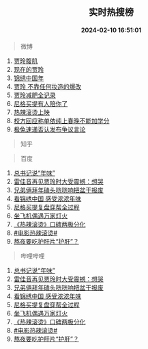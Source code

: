 <div align="center"><h2>实时热搜榜</h2><h4>2024-02-10 16:51:01</h4></div>

> 微博  

1. [贾玲腹肌](https://s.weibo.com/weibo?q=%23%E8%B4%BE%E7%8E%B2%E8%85%B9%E8%82%8C%23&t=31&band_rank=1&Refer=top)<br />
2. [现在的贾玲](https://s.weibo.com/weibo?q=%23%E7%8E%B0%E5%9C%A8%E7%9A%84%E8%B4%BE%E7%8E%B2%23&t=31&band_rank=2&Refer=top)<br />
3. [锦绣中国年](https://s.weibo.com/weibo?q=%23%E9%94%A6%E7%BB%A3%E4%B8%AD%E5%9B%BD%E5%B9%B4%23&t=31&band_rank=3&Refer=top)<br />
4. [贾玲 不靠任何妆造的爆改](https://s.weibo.com/weibo?q=%E8%B4%BE%E7%8E%B2%20%E4%B8%8D%E9%9D%A0%E4%BB%BB%E4%BD%95%E5%A6%86%E9%80%A0%E7%9A%84%E7%88%86%E6%94%B9&t=31&band_rank=4&Refer=top)<br />
5. [贾玲减肥全记录](https://s.weibo.com/weibo?q=%E8%B4%BE%E7%8E%B2%E5%87%8F%E8%82%A5%E5%85%A8%E8%AE%B0%E5%BD%95&t=31&band_rank=5&Refer=top)<br />
6. [尼格买提有人陪你了](https://s.weibo.com/weibo?q=%E5%B0%BC%E6%A0%BC%E4%B9%B0%E6%8F%90%E6%9C%89%E4%BA%BA%E9%99%AA%E4%BD%A0%E4%BA%86&t=31&band_rank=6&Refer=top)<br />
7. [热辣滚烫上映](https://s.weibo.com/weibo?q=%E7%83%AD%E8%BE%A3%E6%BB%9A%E7%83%AB%E4%B8%8A%E6%98%A0&t=31&band_rank=7&Refer=top)<br />
8. [校方回应称单依纯上春晚不能加学分](https://s.weibo.com/weibo?q=%23%E6%A0%A1%E6%96%B9%E5%9B%9E%E5%BA%94%E7%A7%B0%E5%8D%95%E4%BE%9D%E7%BA%AF%E4%B8%8A%E6%98%A5%E6%99%9A%E4%B8%8D%E8%83%BD%E5%8A%A0%E5%AD%A6%E5%88%86%23&t=31&band_rank=8&Refer=top)<br />
9. [极兔速递否认发布争议言论](https://s.weibo.com/weibo?q=%23%E6%9E%81%E5%85%94%E9%80%9F%E9%80%92%E5%90%A6%E8%AE%A4%E5%8F%91%E5%B8%83%E4%BA%89%E8%AE%AE%E8%A8%80%E8%AE%BA%23&t=31&band_rank=9&Refer=top)<br />

> 知乎  


> 百度  

1. [总书记说“年味”](https://www.baidu.com/s?wd=%E6%80%BB%E4%B9%A6%E8%AE%B0%E8%AF%B4%E2%80%9C%E5%B9%B4%E5%91%B3%E2%80%9D&sa=fyb_news&rsv_dl=fyb_news)<br />
2. [雷佳音再见贾玲时大受震撼：想哭](https://www.baidu.com/s?wd=%E9%9B%B7%E4%BD%B3%E9%9F%B3%E5%86%8D%E8%A7%81%E8%B4%BE%E7%8E%B2%E6%97%B6%E5%A4%A7%E5%8F%97%E9%9C%87%E6%92%BC%EF%BC%9A%E6%83%B3%E5%93%AD&sa=fyb_news&rsv_dl=fyb_news)<br />
3. [兄弟俩拜年磕头咣咣响把盆干报废](https://www.baidu.com/s?wd=%E5%85%84%E5%BC%9F%E4%BF%A9%E6%8B%9C%E5%B9%B4%E7%A3%95%E5%A4%B4%E5%92%A3%E5%92%A3%E5%93%8D%E6%8A%8A%E7%9B%86%E5%B9%B2%E6%8A%A5%E5%BA%9F&sa=fyb_news&rsv_dl=fyb_news)<br />
4. [看锦绣中国 感受浓浓年味](https://www.baidu.com/s?wd=%E7%9C%8B%E9%94%A6%E7%BB%A3%E4%B8%AD%E5%9B%BD+%E6%84%9F%E5%8F%97%E6%B5%93%E6%B5%93%E5%B9%B4%E5%91%B3&sa=fyb_news&rsv_dl=fyb_news)<br />
5. [尼格买提复盘穿帮全过程](https://www.baidu.com/s?wd=%E5%B0%BC%E6%A0%BC%E4%B9%B0%E6%8F%90%E5%A4%8D%E7%9B%98%E7%A9%BF%E5%B8%AE%E5%85%A8%E8%BF%87%E7%A8%8B&sa=fyb_news&rsv_dl=fyb_news)<br />
6. [坐飞机偶遇万家灯火](https://www.baidu.com/s?wd=%E5%9D%90%E9%A3%9E%E6%9C%BA%E5%81%B6%E9%81%87%E4%B8%87%E5%AE%B6%E7%81%AF%E7%81%AB&sa=fyb_news&rsv_dl=fyb_news)<br />
7. [《热辣滚烫》口碑两极分化](https://www.baidu.com/s?wd=%E3%80%8A%E7%83%AD%E8%BE%A3%E6%BB%9A%E7%83%AB%E3%80%8B%E5%8F%A3%E7%A2%91%E4%B8%A4%E6%9E%81%E5%88%86%E5%8C%96&sa=fyb_news&rsv_dl=fyb_news)<br />
8. [#电影热辣滚烫#](https://www.baidu.com/s?wd=%23%E7%94%B5%E5%BD%B1%E7%83%AD%E8%BE%A3%E6%BB%9A%E7%83%AB%23&sa=fyb_news&rsv_dl=fyb_news)<br />
9. [熬夜要吃护肝片“护肝”？](https://www.baidu.com/s?wd=%E7%86%AC%E5%A4%9C%E8%A6%81%E5%90%83%E6%8A%A4%E8%82%9D%E7%89%87%E2%80%9C%E6%8A%A4%E8%82%9D%E2%80%9D%EF%BC%9F&sa=fyb_news&rsv_dl=fyb_news)<br />

> 哔哩哔哩  

1. [总书记说“年味”](https://www.baidu.com/s?wd=%E6%80%BB%E4%B9%A6%E8%AE%B0%E8%AF%B4%E2%80%9C%E5%B9%B4%E5%91%B3%E2%80%9D&sa=fyb_news&rsv_dl=fyb_news)<br />
2. [雷佳音再见贾玲时大受震撼：想哭](https://www.baidu.com/s?wd=%E9%9B%B7%E4%BD%B3%E9%9F%B3%E5%86%8D%E8%A7%81%E8%B4%BE%E7%8E%B2%E6%97%B6%E5%A4%A7%E5%8F%97%E9%9C%87%E6%92%BC%EF%BC%9A%E6%83%B3%E5%93%AD&sa=fyb_news&rsv_dl=fyb_news)<br />
3. [兄弟俩拜年磕头咣咣响把盆干报废](https://www.baidu.com/s?wd=%E5%85%84%E5%BC%9F%E4%BF%A9%E6%8B%9C%E5%B9%B4%E7%A3%95%E5%A4%B4%E5%92%A3%E5%92%A3%E5%93%8D%E6%8A%8A%E7%9B%86%E5%B9%B2%E6%8A%A5%E5%BA%9F&sa=fyb_news&rsv_dl=fyb_news)<br />
4. [看锦绣中国 感受浓浓年味](https://www.baidu.com/s?wd=%E7%9C%8B%E9%94%A6%E7%BB%A3%E4%B8%AD%E5%9B%BD+%E6%84%9F%E5%8F%97%E6%B5%93%E6%B5%93%E5%B9%B4%E5%91%B3&sa=fyb_news&rsv_dl=fyb_news)<br />
5. [尼格买提复盘穿帮全过程](https://www.baidu.com/s?wd=%E5%B0%BC%E6%A0%BC%E4%B9%B0%E6%8F%90%E5%A4%8D%E7%9B%98%E7%A9%BF%E5%B8%AE%E5%85%A8%E8%BF%87%E7%A8%8B&sa=fyb_news&rsv_dl=fyb_news)<br />
6. [坐飞机偶遇万家灯火](https://www.baidu.com/s?wd=%E5%9D%90%E9%A3%9E%E6%9C%BA%E5%81%B6%E9%81%87%E4%B8%87%E5%AE%B6%E7%81%AF%E7%81%AB&sa=fyb_news&rsv_dl=fyb_news)<br />
7. [《热辣滚烫》口碑两极分化](https://www.baidu.com/s?wd=%E3%80%8A%E7%83%AD%E8%BE%A3%E6%BB%9A%E7%83%AB%E3%80%8B%E5%8F%A3%E7%A2%91%E4%B8%A4%E6%9E%81%E5%88%86%E5%8C%96&sa=fyb_news&rsv_dl=fyb_news)<br />
8. [#电影热辣滚烫#](https://www.baidu.com/s?wd=%23%E7%94%B5%E5%BD%B1%E7%83%AD%E8%BE%A3%E6%BB%9A%E7%83%AB%23&sa=fyb_news&rsv_dl=fyb_news)<br />
9. [熬夜要吃护肝片“护肝”？](https://www.baidu.com/s?wd=%E7%86%AC%E5%A4%9C%E8%A6%81%E5%90%83%E6%8A%A4%E8%82%9D%E7%89%87%E2%80%9C%E6%8A%A4%E8%82%9D%E2%80%9D%EF%BC%9F&sa=fyb_news&rsv_dl=fyb_news)<br />
